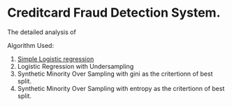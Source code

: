 # Creditcard Fraud Detection System. 

The detailed analysis of 

Algorithm Used:

1. [Simple Logistic regression](CONTRIBUTING.md)
2. Logistic Regression with Undersampling
3. Synthetic Minority Over Sampling with gini as the critertionn of best split. 
4. Synthetic Minority Over Sampling with entropy as the critertionn of best split.
